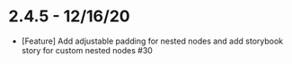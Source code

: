 # 2.4.5 - 12/16/20
- [Feature] Add adjustable padding for nested nodes and add storybook story for custom nested nodes #30

